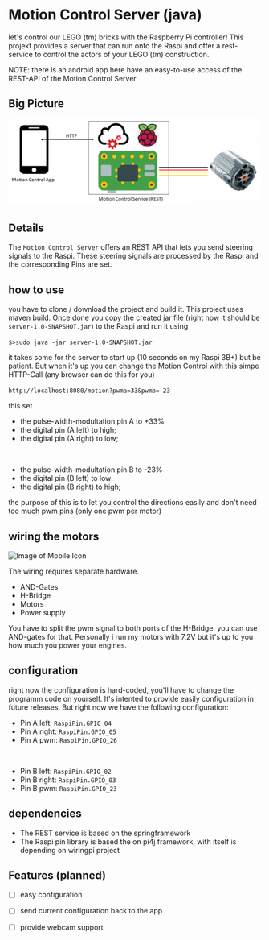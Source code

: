 # Motion Control Server (java)

let's control our LEGO (tm) bricks with the Raspberry Pi
controller! This projekt provides a server that can run
onto the Raspi and offer a rest-service to control the actors
of your LEGO (tm) construction.

NOTE: there is an android app here have an easy-to-use
access of the REST-API of the Motion Control Server.

## Big Picture

![Image of Mobile Icon](docs/BigPicture.png)

## Details

The `Motion Control Server` offers an REST API that lets you
send steering signals to the Raspi. These steering signals are
processed by the Raspi and the corresponding Pins are set.

## how to use
you have to clone / download the project and build it. This
project uses maven build. Once done you copy the created jar
file (right now it should be `server-1.0-SNAPSHOT.jar`) to
the Raspi and run it using

`$>sudo java -jar server-1.0-SNAPSHOT.jar`

it takes some for the server to start up (10 seconds on my
Raspi 3B+) but be patient. But when it's up you can change
the Motion Control with this simpe HTTP-Call (any browser
can do this for you)

`http://localhost:8080/motion?pwma=33&pwmb=-23`

this set
- the pulse-width-modultation pin A to +33%
- the digital pin (A left) to high;
- the digital pin (A right) to low;
<br>

- the pulse-width-modultation pin B to -23%
- the digital pin (B left) to low;
- the digital pin (B right) to high;

the purpose of this is to let you control the directions
easily and don't need too much pwm pins (only one pwm per
motor)

## wiring the motors

![Image of Mobile Icon](docs/Wiring.png)

The wiring requires separate hardware.

- AND-Gates
- H-Bridge
- Motors
- Power supply

You have to split the pwm signal to both ports of the H-Bridge.
you can use AND-gates for that. Personally i run my motors
with 7.2V but it's up to you how much you power your engines.

## configuration

right now the configuration is hard-coded, you'll have to
change the programm code on yourself. It's intented to
provide easily configuration in future releases. But right
now we have the following configuration:

- Pin A left: `RaspiPin.GPIO_04`
- Pin A right: `RaspiPin.GPIO_05`
- Pin A pwm: `RaspiPin.GPIO_26`

 <br>

- Pin B left: `RaspiPin.GPIO_02`
- Pin B right: `RaspiPin.GPIO_03`
- Pin B pwm: `RaspiPin.GPIO_23`

## dependencies

- The REST service is based on the springframework
- The Raspi pin library is based the on pi4j framework, with
 itself is depending on wiringpi project


## Features (planned)

- [ ] easy configuration

- [ ] send current configuration back to the app

- [ ] provide webcam support

